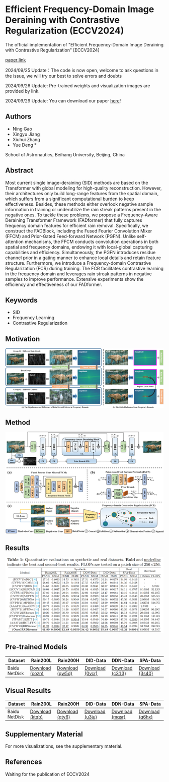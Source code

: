 # Efficient Frequency-Domain Image Deraining with Contrastive Regularization (ECCV2024)
The official implementation of "Efficient Frequency-Domain Image Deraining with Contrastive Regularization" [ECCV2024]

[paper link](https://www.ecva.net/papers/eccv_2024/papers_ECCV/papers/05751.pdf)

2024/09/25 Update：The code is now open, welcome to ask questions in the issue, we will try our best to solve errors and doubts

2024/09/26 Update: Pre-trained weights and visualization images are provided by link.

2024/09/29 Update: You can download our paper [here](https://www.ecva.net/papers/eccv_2024/papers_ECCV/papers/05751.pdf)! 

## Authors

- Ning Gao
- Xingyu Jiang
- Xiuhui Zhang
- Yue Deng *

School of Astronautics, Beihang University, Beijing, China

## Abstract

Most current single image-deraining (SID) methods are based on the Transformer with global modeling for high-quality reconstruction. However, their architectures only build long-range features from the spatial domain, which suffers from a significant computational burden to keep effectiveness. Besides, these methods either overlook negative sample information in training or underutilize the rain streak patterns present in the negative ones. To tackle these problems, we propose a Frequency-Aware Deraining Transformer Framework (FADformer) that fully captures frequency domain features for efficient rain removal. Specifically, we construct the FADBlock, including the Fused Fourier Convolution Mixer (FFCM) and Prior-Gated Feed-forward Network (PGFN). Unlike self-attention mechanisms, the FFCM conducts convolution operations in both spatial and frequency domains, endowing it with local-global capturing capabilities and efficiency. Simultaneously, the PGFN introduces residue channel prior in a gating manner to enhance local details and retain feature structure. Furthermore, we introduce a Frequency-domain Contrastive Regularization (FCR) during training. The FCR facilitates contrastive learning in the frequency domain and leverages rain streak patterns in negative samples to improve performance. Extensive experiments show the efficiency and effectiveness of our FADformer.

## Keywords

- SID
- Frequency Learning
- Contrastive Regularization

## Motivation

![Motivation](figs/motivation.png)

## Method

![Method](figs/method.png)

## Results

![Results](figs/result.png)

## Pre-trained Models

<table>
<thead>
  <tr>
    <th>Dataset</th>
    <th>Rain200L</th>
    <th>Rain200H</th>
    <th>DID-Data</th>
    <th>DDN-Data</th>
    <th>SPA-Data</th>
  </tr>
</thead>
<tbody>
  <tr>
    <td>Baidu NetDisk</td>
    <td> <a href="https://pan.baidu.com/s/14-xuieEB4gW6VO5KHCcNFQ?pwd=cozn">Download (cozn)</a>  </td>
    <td> <a href="https://pan.baidu.com/s/1kTEeWv6FvicdAa-m49M33A?pwd=qw5d">Download (qw5d)</a>  </td>
    <td> <a href="https://pan.baidu.com/s/12wkegevMjiQCh6yvG8dDXA?pwd=0vcr">Download (0vcr)</a>  </td>
    <td> <a href="https://pan.baidu.com/s/132Qz9TflresThDdjZAzvDA?pwd=c313">Download (c313)</a>  </td>
    <td> <a href="https://pan.baidu.com/s/1iHbPEjuUMVYt9do7odrtmg?pwd=3s40">Download (3s40)</a>  </td>
  </tr>
</tbody>
</table>

## Visual Results

<table>
<thead>
  <tr>
    <th>Dataset</th>
    <th>Rain200L</th>
    <th>Rain200H</th>
    <th>DID-Data</th>
    <th>DDN-Data</th>
    <th>SPA-Data</th>
  </tr>
</thead>
<tbody>
  <tr>
    <td>Baidu NetDisk</td>
    <td> <a href="https://pan.baidu.com/s/1rObEpOlg3Edikkc07-qRyg?pwd=ktqb">Download (ktqb)</a>  </td>
    <td> <a href="https://pan.baidu.com/s/12c3jj0a0S-6V9HsBBKtlFw?pwd=qty6">Download (qty6)</a>  </td>
    <td> <a href="https://pan.baidu.com/s/1waEU-SMkAfzW5QLeD9q1yA?pwd=u3ju">Download (u3ju)</a>  </td>
    <td> <a href="https://pan.baidu.com/s/1HwsAlcMZRuzcSopgICyD5g?pwd=mqsr">Download (mqsr)</a>  </td>
    <td> <a href="https://pan.baidu.com/s/1v26LfteVl852d1ESDJjPsw?pwd=q6hx">Download (q6hx)</a>  </td>
  </tr>
</tbody>
</table>


## Supplementary Material

For more visualizations, see the supplementary material.

## References

Waiting for the publication of ECCV2024

```
